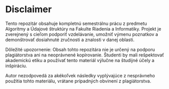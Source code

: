 # Disclaimer

Tento repozitár obsahuje kompletnú semestrálnu prácu z predmetu Algoritmy a Údajové štruktúry na Fakulte Riadenia a Informatiky. Projekt je zverejnený s cieľom podporiť vzdelávanie, umožniť výmenu poznatkov a demonštrovať dosiahnuté zručnosti a znalosti v danej oblasti.

Dôležité upozornenie:
Obsah tohto repozitára nie je určený na podporu plagiátorstva ani na neoprávnené kopírovanie. Študenti by mali rešpektovať akademickú etiku a používať tento materiál výlučne na študijné účely a inšpiráciu.

Autor nezodpovedá za akékoľvek následky vyplývajúce z nesprávneho použitia tohto materiálu, vrátane prípadných obvinení z plagiátorstva.
